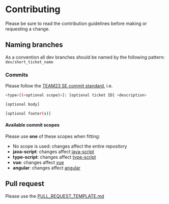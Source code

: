 # Contributing

Please be sure to read the contribution guidelines before making or requesting a change.

## Naming branches

As a convention all dev branches should be named by the following pattern: `dev/short_ticket_name`

### Commits

Please follow the [TEAM23 SE commit standard](https://confluence.team23.de/display/AP/Commit+Standard), i.e.

```bash
<type>[(<optional scope)>]: [optional ticket ID] <description>

[optional body]

[optional footer(s)]
```

#### Available commit scopes

Please use **one** of these scopes when fitting:

- No scope is used: changes affect the entire repository
- **java-script**: changes affect [java-script](libs/java-script)
- **type-script**: changes affect [type-script](libs/type-script)
- **vue**: changes affect [vue](libs/vue)
- **angular**: changes affect [angular](libs/angular)

## Pull request

Please use the [PULL_REQUEST_TEMPLATE.md](.github/PULL_REQUEST_TEMPLATE.md)
